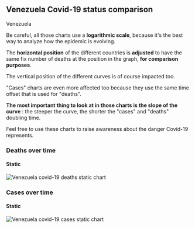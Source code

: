 ## Venezuela Covid-19 status comparison 

Venezuela



Be careful, all those charts use a **logarithmic scale**, because it's the best way to analyze how the epidemic is evolving.
 
The **horizontal position** of the different countries is **adjusted** to have the same fix number of deaths at the position in the graph, **for comparison purposes**.

The vertical position of the different curves is of course impacted too.

"Cases" charts are even more affected too because they use the same time offset that is used for "deaths".

**The most important thing to look at in those charts is the slope of the curve** : the steeper the curve, the shorter the "cases" and "deaths" doubling time.

Feel free to use these charts to raise awareness about the danger Covid-19 represents. 


 
### Deaths over time
 
#### Static
![Venezuela covid-19 deaths static chart](https://raw.githubusercontent.com/madlag/coronavirus_study/master/notebooks/graphs/2020-03-28/countries/Venezuela/2020-03-28_Venezuela_deaths.png "Venezuela covid-19 deaths static chart")   

 
### Cases over time
 
#### Static
![Venezuela covid-19 cases static chart](https://raw.githubusercontent.com/madlag/coronavirus_study/master/notebooks/graphs/2020-03-28/countries/Venezuela/2020-03-28_Venezuela_cases.png "Venezuela covid-19 cases static chart")   

